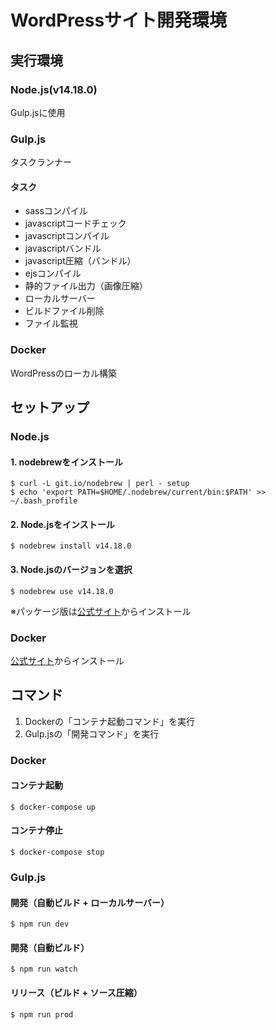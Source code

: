 # WordPressサイト開発環境

## 実行環境

### Node.js(v14.18.0)
Gulp.jsに使用

### Gulp.js
タスクランナー

#### タスク
- sassコンパイル
- javascriptコードチェック
- javascriptコンパイル
- javascriptバンドル
- javascript圧縮（バンドル）
- ejsコンパイル
- 静的ファイル出力（画像圧縮）
- ローカルサーバー
- ビルドファイル削除
- ファイル監視

### Docker
WordPressのローカル構築

## セットアップ

### Node.js

#### 1. nodebrewをインストール
```
$ curl -L git.io/nodebrew | perl - setup
$ echo 'export PATH=$HOME/.nodebrew/current/bin:$PATH' >> ~/.bash_profile
```

#### 2. Node.jsをインストール
```
$ nodebrew install v14.18.0
```

#### 3. Node.jsのバージョンを選択
```
$ nodebrew use v14.18.0
```

※パッケージ版は[公式サイト](https://nodejs.org/ja/download/)からインストール

### Docker
[公式サイト](https://www.docker.com/get-started)からインストール

## コマンド
1. Dockerの「コンテナ起動コマンド」を実行
1. Gulp.jsの「開発コマンド」を実行

### Docker

#### コンテナ起動
```
$ docker-compose up
```

#### コンテナ停止
```
$ docker-compose stop
```

### Gulp.js

#### 開発（自動ビルド + ローカルサーバー）
```
$ npm run dev
```

#### 開発（自動ビルド）
```
$ npm run watch
```

#### リリース（ビルド + ソース圧縮）
```
$ npm run prod
```